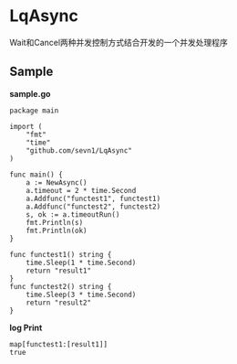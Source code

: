 # LqAsync

Wait和Cancel两种并发控制方式结合开发的一个并发处理程序

## Sample

**sample.go**
```golang
package main

import (
	"fmt"
	"time"
	"github.com/sevn1/LqAsync"
)

func main() {
	a := NewAsync()
	a.timeout = 2 * time.Second
	a.Addfunc("functest1", functest1)
	a.Addfunc("functest2", functest2)
	s, ok := a.timeoutRun()
	fmt.Println(s)
	fmt.Println(ok)
}

func functest1() string {
	time.Sleep(1 * time.Second)
	return "result1"
}
func functest2() string {
	time.Sleep(3 * time.Second)
	return "result2"
}

```
**log Print**
```
map[functest1:[result1]]
true
```